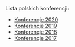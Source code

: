 
Lista polskich konferencji:

- [Konferencje 2020](/2020.md)
- [Konferencje 2019](/2019.md)
- [Konferencje 2018](/2018.md)
- [Konferencje 2017](/2017.md)




